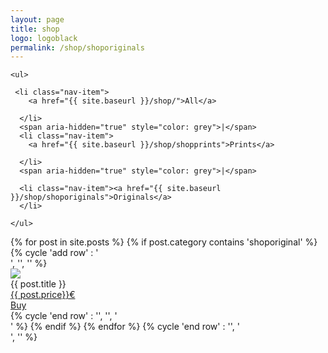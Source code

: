 ```yaml
---
layout: page
title: shop
logo: logoblack
permalink: /shop/shoporiginals
---
```

<nav class="navbarshop">

    <ul>
    
     <li class="nav-item">
        <a href="{{ site.baseurl }}/shop/">All</a>
       
      </li>
      <span aria-hidden="true" style="color: grey">|</span>
      <li class="nav-item">
        <a href="{{ site.baseurl }}/shop/shopprints">Prints</a>
       
      </li>
      <span aria-hidden="true" style="color: grey">|</span>
     
      <li class="nav-item"><a href="{{ site.baseurl }}/shop/shoporiginals">Originals</a>
      </li>
      
    </ul>
  </nav>


<div>
{% for post in site.posts %}
{% if  post.category contains 'shoporiginal'
%}
    {% cycle 'add row' : '<div class="row">', '', '' %}
        <div class="column column-33">
            <div class="preview-panel">
                <a href="{{ post.url | prepend: site.baseurl }}">
                    <img src="{{ post.preview }}">
                </a>
                <div class="post-title">{{ post.title }}
                <br>
                <a href="#" class="tag">{{ post.price}}€ </a>
                <br>
                <a class="button" href="{{ post.url | prepend: site.baseurl }}">Buy</a></div>
           </div>
        </div>
{% cycle 'end row' : '', '', '</div>' %}
{% endif %}
{% endfor %}
{% cycle 'end row' : '', '</div>', '</div>' %}
</div>